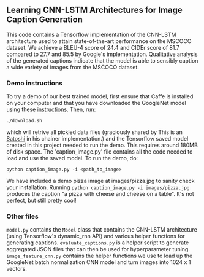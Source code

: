 ## Learning CNN-LSTM Architectures for Image Caption Generation

This code contains a Tensorflow implementation of the CNN-LSTM architecture used to attain state-of-the-art performance on the MSCOCO dataset. We achieve a BLEU-4 score of 24.4 and CIDEr score of 81.7 compared to 27.7 and 85.5 by Google's implementation. Qualitative analysis of the generated captions indicate that the model is able to sensibly caption a wide variety of images from the MSCOCO dataset.

### Demo instructions

To try a demo of our best trained model, first ensure that Caffe is installed on your computer and that you have downloaded the GoogleNet model using these [instructions](http://www.marekrei.com/blog/transforming-images-to-feature-vectors/). Then, run:

    ./download.sh

which will retrive all pickled data files (graciously shared by This is an [Satoshi](http://t-satoshi.blogspot.com/2015/12/image-caption-generation-by-cnn-and-lstm.html) in his chainer implementation.) and the Tensorflow saved model created in this project needed to run the demo. This requires around 180MB of disk space. The 'caption_image.py' file contains all the code needed to load and use the saved model. To run the demo, do:

    python caption_image.py -i <path_to_image>

We have included a demo pizza image at images/pizza.jpg to sanity check your installation. Running `python caption_image.py -i images/pizza.jpg` produces the caption "a pizza with cheese and cheese on a table". It's not perfect, but still pretty cool!

### Other files
`model.py` contains the `Model` class that contains the CNN-LSTM architecture (using Tensorflow's dynamic_rnn API) and various helper functions for generating captions. `evaluate_captions.py` is a helper script to generate aggregated JSON files that can then be used for hyperparameter tuning. `image_feature_cnn.py` contains the helper functions we use to load up the GoogleNet batch normalization CNN model and turn images into 1024 x 1 vectors.